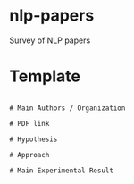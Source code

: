 # nlp-papers
Survey of NLP papers


# Template

```

# Main Authors / Organization

# PDF link

# Hypothesis

# Approach

# Main Experimental Result

```
